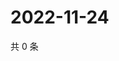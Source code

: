 # 2022-11-24

共 0 条

<!-- BEGIN WEIBO -->
<!-- 最后更新时间 Thu Nov 24 2022 06:13:51 GMT+0800 (China Standard Time) -->

<!-- END WEIBO -->
